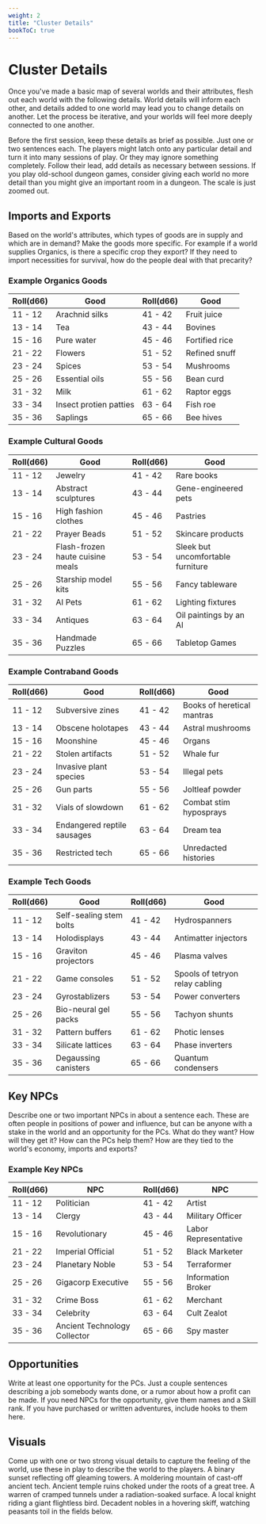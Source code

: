 ```yaml
---
weight: 2
title: "Cluster Details"
bookToC: true
---
```


# Cluster Details
Once you've made a basic map of several worlds and their attributes, flesh out each world with the following details. World details will inform each other, and details added to one world may lead you to change details on another. Let the process be iterative, and your worlds will feel more deeply connected to one another.

Before the first session, keep these details as brief as possible. Just one or two sentences each. The players might latch onto any particular detail and turn it into many sessions of play. Or they may ignore something completely. Follow their lead, add details as necessary between sessions. If you play old-school dungeon games, consider giving each world no more detail than you might give an important room in a dungeon. The scale is just zoomed out.

## Imports and Exports
Based on the world's attributes, which types of goods are in supply and which are in demand? Make the goods more specific. For example if a world supplies Organics, is there a specific crop they export? If they need to import necessities for survival, how do the people deal with that precarity?

### Example Organics Goods
| Roll(d66) | Good | Roll(d66) | Good |
|-----------|-----|-----------|-----|
| 11 - 12 | Arachnid silks | 41 - 42 | Fruit juice |
| 13 - 14 | Tea | 43 - 44 | Bovines |
| 15 - 16 | Pure water | 45 - 46 | Fortified rice |
| 21 - 22 | Flowers | 51 - 52 | Refined snuff |
| 23 - 24 | Spices | 53 - 54 | Mushrooms |
| 25 - 26 | Essential oils | 55 - 56 | Bean curd |
| 31 - 32 | Milk | 61 - 62 | Raptor eggs |
| 33 - 34 | Insect protien patties | 63 - 64 | Fish roe |
| 35 - 36 | Saplings | 65 - 66 | Bee hives |

### Example Cultural Goods
| Roll(d66) | Good | Roll(d66) | Good |
|-----------|-----|-----------|-----|
| 11 - 12 | Jewelry | 41 - 42 | Rare books |
| 13 - 14 | Abstract sculptures | 43 - 44 | Gene-engineered pets |
| 15 - 16 | High fashion clothes | 45 - 46 | Pastries |
| 21 - 22 | Prayer Beads | 51 - 52 | Skincare products |
| 23 - 24 | Flash-frozen haute cuisine meals | 53 - 54 | Sleek but uncomfortable furniture |
| 25 - 26 | Starship model kits | 55 - 56 | Fancy tableware |
| 31 - 32 | AI Pets | 61 - 62 | Lighting fixtures |
| 33 - 34 | Antiques | 63 - 64 | Oil paintings by an AI |
| 35 - 36 | Handmade Puzzles | 65 - 66 | Tabletop Games |

### Example Contraband Goods
| Roll(d66) | Good | Roll(d66) | Good |
|-----------|-----|-----------|-----|
| 11 - 12 | Subversive zines | 41 - 42 | Books of heretical mantras |
| 13 - 14 | Obscene holotapes | 43 - 44 | Astral mushrooms |
| 15 - 16 | Moonshine | 45 - 46 | Organs |
| 21 - 22 | Stolen artifacts | 51 - 52 | Whale fur |
| 23 - 24 | Invasive plant species | 53 - 54 | Illegal pets |
| 25 - 26 | Gun parts | 55 - 56 | Joltleaf powder |
| 31 - 32 | Vials of slowdown | 61 - 62 | Combat stim hyposprays |
| 33 - 34 | Endangered reptile sausages | 63 - 64 | Dream tea |
| 35 - 36 | Restricted tech | 65 - 66 | Unredacted histories |

### Example Tech Goods
| Roll(d66) | Good | Roll(d66) | Good |
|-----------|-----|-----------|-----|
| 11 - 12 | Self-sealing stem bolts | 41 - 42 | Hydrospanners |
| 13 - 14 | Holodisplays | 43 - 44 | Antimatter injectors |
| 15 - 16 | Graviton projectors | 45 - 46 | Plasma valves |
| 21 - 22 | Game consoles | 51 - 52 | Spools of tetryon relay cabling |
| 23 - 24 | Gyrostablizers | 53 - 54 | Power converters |
| 25 - 26 | Bio-neural gel packs | 55 - 56 | Tachyon shunts |
| 31 - 32 | Pattern buffers | 61 - 62 | Photic lenses |
| 33 - 34 | Silicate lattices | 63 - 64 | Phase inverters |
| 35 - 36 | Degaussing canisters | 65 - 66 | Quantum condensers |


## Key NPCs
Describe one or two important NPCs in about a sentence each. These are often people in positions of power and influence, but can be anyone with a stake in the world and an opportunity for the PCs. What do they want? How will they get it? How can the PCs help them? How are they tied to the world's economy, imports and exports?

### Example Key NPCs
| Roll(d66) | NPC | Roll(d66) | NPC |
|-----------|-----|-----------|-----|
| 11 - 12 | Politician | 41 - 42 | Artist |
| 13 - 14 | Clergy | 43 - 44 | Military Officer |
| 15 - 16 | Revolutionary | 45 - 46 | Labor Representative |
| 21 - 22 | Imperial Official | 51 - 52 | Black Marketer |
| 23 - 24 | Planetary Noble | 53 - 54 | Terraformer |
| 25 - 26 | Gigacorp Executive | 55 - 56 | Information Broker |
| 31 - 32 | Crime Boss | 61 - 62 | Merchant |
| 33 - 34 | Celebrity | 63 - 64 | Cult Zealot |
| 35 - 36 | Ancient Technology Collector | 65 - 66 | Spy master |

## Opportunities
Write at least one opportunity for the PCs. Just a couple sentences describing a job somebody wants done, or a rumor about how a profit can be made. If you need NPCs for the opportunity, give them names and a Skill rank. If you have purchased or written adventures, include hooks to them here.

## Visuals
Come up with one or two strong visual details to capture the feeling of the world, use these in play to describe the world to the players. A binary sunset reflecting off gleaming towers. A moldering mountain of cast-off ancient tech. Ancient temple ruins choked under the roots of a great tree. A warren of cramped tunnels under a radiation-soaked surface. A local knight riding a giant flightless bird. Decadent nobles in a hovering skiff, watching peasants toil in the fields below.


